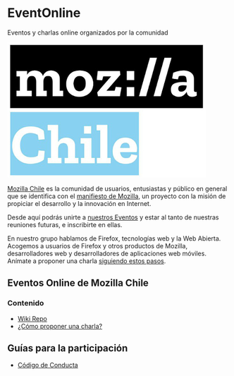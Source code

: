 # EventOnline
Eventos y charlas online organizados por la comunidad

![Mozilla Chile](logomozcl.png)

[Mozilla Chile](https://mozillachile.cl) es la comunidad de usuarios, entusiastas y
público en general que se identifica con el
[manifiesto de Mozilla](https://www.mozilla.org/es-ES/about/manifesto/), un
proyecto con la misión de propiciar el desarrollo y la innovación en Internet.

Desde aquí podrás unirte a
[nuestros Eventos](https://community.mozilla.org/en/groups/mozilla-chile/?view=events) y estar al
tanto de nuestras reuniones futuras, e inscribirte en ellas.

En nuestro grupo hablamos de Firefox, tecnologías web y la Web Abierta. Acogemos
a usuarios de Firefox y otros productos de Mozilla, desarrolladores web y
desarrolladores de aplicaciones web móviles. Anímate a proponer una charla [siguiendo estos pasos](https://github.com/mozillachile/EventOnline/wiki/%C2%BFC%C3%B3mo-proponer-una-charla%3F).

## Eventos Online de Mozilla Chile
### Contenido
* [Wiki Repo](https://github.com/mozillachile/EventOnline/wiki/Inicio)
* [¿Cómo proponer una charla?](https://github.com/mozillachile/EventOnline/wiki/%C2%BFC%C3%B3mo-proponer-una-charla%3F)

## Guías para la participación

* [Código de Conducta](https://www.mozilla.org/es-ES/about/governance/policies/participation)


